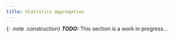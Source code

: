 ```yaml
---
title: Statistics Aggregation
---
```


{: .note .construction}
**_TODO:_** This section is a work in progress...

<div style="min-height: 800px"></div>
